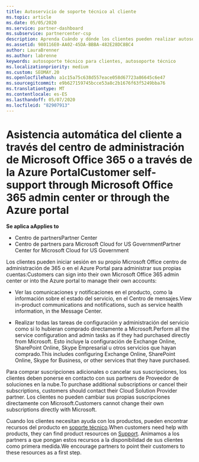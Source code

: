 ```yaml
---
title: Autoservicio de soporte técnico al cliente
ms.topic: article
ms.date: 05/05/2020
ms.service: partner-dashboard
ms.subservice: partnercenter-csp
description: Aprenda Cuándo y dónde los clientes pueden realizar autosoporte para administrar sus propias cuentas y cuándo deben ponerse en contacto con su asociado de proveedor de soluciones en la nube.
ms.assetid: 980116E0-AA02-45DA-BBBA-482E28DC8BC4
author: LauraBrenner
ms.author: labrenne
keywords: autosoporte técnico para clientes, autosoporte técnico
ms.localizationpriority: medium
ms.custom: SEOMAY.20
ms.openlocfilehash: a1c15a75c638d557eace058d67723a86645c6e47
ms.sourcegitcommit: e9b627159745bcce53a8c2b1676f63f5249bba76
ms.translationtype: MT
ms.contentlocale: es-ES
ms.lasthandoff: 05/07/2020
ms.locfileid: "82907913"
---
```

# <a name="customer-self-support-through-microsoft-office-365-admin-center-or-through-the-azure-portal"></a><span data-ttu-id="070e2-104">Asistencia automática del cliente a través del centro de administración de Microsoft Office 365 o a través de la Azure Portal</span><span class="sxs-lookup"><span data-stu-id="070e2-104">Customer self-support through Microsoft Office 365 admin center or through the Azure portal</span></span>

<span data-ttu-id="070e2-105">**Se aplica a**</span><span class="sxs-lookup"><span data-stu-id="070e2-105">**Applies to**</span></span>

-  <span data-ttu-id="070e2-106">Centro de partners</span><span class="sxs-lookup"><span data-stu-id="070e2-106">Partner Center</span></span>
-  <span data-ttu-id="070e2-107">Centro de partners para Microsoft Cloud for US Government</span><span class="sxs-lookup"><span data-stu-id="070e2-107">Partner Center for Microsoft Cloud for US Government</span></span>

<span data-ttu-id="070e2-108">Los clientes pueden iniciar sesión en su propio Microsoft Office centro de administración de 365 o en el Azure Portal para administrar sus propias cuentas:</span><span class="sxs-lookup"><span data-stu-id="070e2-108">Customers can sign into their own Microsoft Office 365 admin center or into the Azure portal to manage their own accounts:</span></span>

-   <span data-ttu-id="070e2-109">Ver las comunicaciones y notificaciones en el producto, como la información sobre el estado del servicio, en el Centro de mensajes.</span><span class="sxs-lookup"><span data-stu-id="070e2-109">View in-product communications and notifications, such as service health information, in the Message Center.</span></span>

-   <span data-ttu-id="070e2-110">Realizar todas las tareas de configuración y administración del servicio como si lo hubieran comprado directamente a Microsoft.</span><span class="sxs-lookup"><span data-stu-id="070e2-110">Perform all the service configuration and admin tasks as if they had purchased directly from Microsoft.</span></span> <span data-ttu-id="070e2-111">Esto incluye la configuración de Exchange Online, SharePoint Online, Skype Empresarial u otros servicios que hayan comprado.</span><span class="sxs-lookup"><span data-stu-id="070e2-111">This includes configuring Exchange Online, SharePoint Online, Skype for Business, or other services that they have purchased.</span></span>

<span data-ttu-id="070e2-112">Para comprar suscripciones adicionales o cancelar sus suscripciones, los clientes deben ponerse en contacto con sus partners de Proveedor de soluciones en la nube.</span><span class="sxs-lookup"><span data-stu-id="070e2-112">To purchase additional subscriptions or cancel their subscriptions, customers should contact their Cloud Solution Provider partner.</span></span> <span data-ttu-id="070e2-113">Los clientes no pueden cambiar sus propias suscripciones directamente con Microsoft.</span><span class="sxs-lookup"><span data-stu-id="070e2-113">Customers cannot change their own subscriptions directly with Microsoft.</span></span>

<span data-ttu-id="070e2-114">Cuando los clientes necesitan ayuda con los productos, pueden encontrar recursos del producto en [soporte técnico](https://partnercenter.microsoft.com/partner/support).</span><span class="sxs-lookup"><span data-stu-id="070e2-114">When customers need help with products, they can find product resources on [Support](https://partnercenter.microsoft.com/partner/support).</span></span> <span data-ttu-id="070e2-115">Animamos a los partners a que pongan estos recursos a la disponibilidad de sus clientes como primera medida.</span><span class="sxs-lookup"><span data-stu-id="070e2-115">We encourage partners to point their customers to these resources as a first step.</span></span>

 

 



